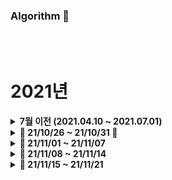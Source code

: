 ### Algorithm 📘


<br />
<br />

# 2021년
<details markdown="1">
<summary><strong> 7월 이전 (2021.04.10 ~ 2021.07.01)</strong></summary>
<br>

4월부터 7월까지 [GitBook](https://app.gitbook.com/@juhwan-dev/s/til/til)에 알고리즘 공부한 내용을 업로드하였습니다.

</details>




<details markdown="1">
<summary><strong> 🌾 21/10/26 ~ 21/10/31 🌾</strong></summary>
<br>
<br>


|                 문제              |                             풀이                             |
| :-------------------------------: | :----------------------------------------------------------- |
|프로그래머스 [거리두기 확인하기](https://bit.ly/3nN7Huz) <br> 프로그래머스 [뉴스 클러스터링](https://bit.ly/3pJU3eh) <br> BOJ 2606 [바이러스](https://www.acmicpc.net/problem/2606) <br> BOJ 2667 [단지번호붙이기](https://www.acmicpc.net/problem/2667) <br> 프로그래머스 [수식 최대화](https://bit.ly/3o0iyRZ) <br> 프로그래머스 [튜플](https://bit.ly/3CyCEJ4) <br> Codeforces #710 (Div.3) [A](https://codeforces.com/contest/1506/problem/A) <br> Codeforces #710 (Div.3) [C](https://codeforces.com/contest/1506/problem/C) <br> BOJ 11279 [최대 힙](https://www.acmicpc.net/problem/11279) |([풀이](https://bit.ly/3bcuWIp)) <br> ([풀이](https://bit.ly/3pB9WU8)) <br> ([풀이](./BaekJoon/src/_24_DFS와_BFS/바이러스_2606번.java)) <br> ([풀이](./BaekJoon/src/_24_DFS와_BFS/단지번호붙이기_2667번.java)) <br> ([풀이](https://bit.ly/2ZBmK1G)) <br> ([풀이1](https://bit.ly/3CwCHVw))([풀이2](https://bit.ly/3EpFLTS)) <br> ([풀이](https://github.com/cofocofo/cofocofo/blob/main/weekly_codeforces/M10/D30%20-%20Codeforces%20Round%20%23710%20(Div.%203)/A%20-%20Strange%20Table/A_%EA%B9%80%EC%A3%BC%ED%99%98.java)) <br> ([풀이](https://github.com/cofocofo/cofocofo/blob/main/weekly_codeforces/M10/D30%20-%20Codeforces%20Round%20%23710%20(Div.%203)/C%20-%20Double-ended%20Strings/C_%EA%B9%80%EC%A3%BC%ED%99%98.java)) <br> ([풀이](./BaekJoon/src/_22_PriorityQueue/최대_힙_11279번.java))<br> |

<br>

</details>


<details markdown="1">
<summary><strong> 🍂 21/11/01 ~ 21/11/07 </strong></summary>
<br>
<br>

|                 문제              |                             풀이                             |
| :-------------------------------: | :----------------------------------------------------------- |
| Codeforces #702 (Div.3) [A](https://codeforces.com/contest/1490/problem/A) <br> Codeforces #702 (Div.3) [B](https://codeforces.com/contest/1490/problem/B) <br> Codeforces #702 (Div.3) [C](https://codeforces.com/contest/1490/problem/C) <br> BOJ 1463 [1로 만들기](https://www.acmicpc.net/problem/1463) | ([풀이](https://github.com/cofocofo/cofocofo/blob/main/weekly_codeforces/M11/D06%20-%20Codeforces%20Round%20%23702%20(Div.%203)/A%20-%20Dense%20Array/A_%EA%B9%80%EC%A3%BC%ED%99%98.java)) <br> ([풀이](https://github.com/cofocofo/cofocofo/blob/main/weekly_codeforces/M11/D06%20-%20Codeforces%20Round%20%23702%20(Div.%203)/B%20-%20Balanced%20Remainders/B_%EA%B9%80%EC%A3%BC%ED%99%98.java)) <br> ([풀이](https://github.com/cofocofo/cofocofo/blob/main/weekly_codeforces/M11/D06%20-%20Codeforces%20Round%20%23702%20(Div.%203)/C%20-%20Sum%20of%20Cubes/C_%EA%B9%80%EC%A3%BC%ED%99%98.java)) <br> ([풀이](https://github.com/juhwankim-dev/Algorithm/blob/main/BaekJoon/src/_1463_1%EB%A1%9C_%EB%A7%8C%EB%93%A4%EA%B8%B0.java))|

<br>

</details>


<details markdown="1">
<summary><strong> 🍂 21/11/08 ~ 21/11/14 </strong></summary>
<br>
<br>

|                 문제              |                             풀이                             |
| :-------------------------------: | :----------------------------------------------------------- |
| Codeforces #697 (Div.3) [A](https://codeforces.com/contest/1475/problem/A) <br> Codeforces #697 (Div.3) [B](https://codeforces.com/contest/1475/problem/B) <br> Codeforces #697 (Div.3) [C](https://codeforces.com/contest/1475/problem/E) <br> 프로그래머스 [가장 큰 수](https://programmers.co.kr/learn/courses/30/lessons/42746) <br>  | ([풀이]()) <br> ([풀이]()) <br> ([풀이]()) <br> ([풀이](https://github.com/juhwankim-dev/ssafyAlgorithmStudy/blob/master/src/ssafyAlgorithmStudy/programmers/level2/Week12_%EA%B0%80%EC%9E%A5_%ED%81%B0_%EC%88%98.java))

<br>

</details>




<details markdown="1">
<summary><strong> 🍂 21/11/15 ~ 21/11/21 </strong></summary>
<br>
<br>

|                 문제              |                             풀이                             |
| :-------------------------------: | :----------------------------------------------------------- |
| 프로그래머스 [소수 찾기](https://programmers.co.kr/learn/courses/30/lessons/42839) <br> 프로그래머스 [게임 맵 최단거리](https://programmers.co.kr/learn/courses/30/lessons/1844) <br> 프로그래머스 [조이스틱](https://programmers.co.kr/learn/courses/30/lessons/42860) | ([풀이](https://github.com/juhwankim-dev/ssafyAlgorithmStudy/blob/master/src/ssafyAlgorithmStudy/programmers/level2/Week13_%EC%86%8C%EC%88%98_%EC%B0%BE%EA%B8%B0.java)) <br> ([풀이](https://github.com/juhwankim-dev/ssafyAlgorithmStudy/blob/master/src/ssafyAlgorithmStudy/programmers/level2/Week13_%EA%B2%8C%EC%9E%84_%EB%A7%B5_%EC%B5%9C%EB%8B%A8%EA%B1%B0%EB%A6%AC.java)) <br> ([풀이](https://github.com/juhwankim-dev/ssafyAlgorithmStudy/blob/master/src/ssafyAlgorithmStudy/programmers/level2/Week13_%EC%A1%B0%EC%9D%B4%EC%8A%A4%ED%8B%B1.java))

<br>

</details>
